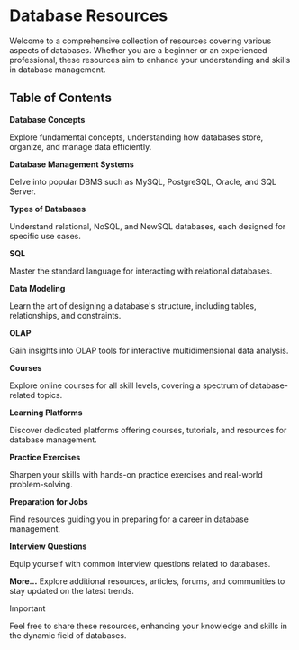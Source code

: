 # Database Resources

Welcome to a comprehensive collection of resources covering various aspects of databases. Whether you are a beginner or an experienced professional, these resources aim to enhance your understanding and skills in database management.

## Table of Contents

**Database Concepts**

Explore fundamental concepts, understanding how databases store, organize, and manage data efficiently.

**Database Management Systems**

Delve into popular DBMS such as MySQL, PostgreSQL, Oracle, and SQL Server.

**Types of Databases**

Understand relational, NoSQL, and NewSQL databases, each designed for specific use cases.

**SQL**

Master the standard language for interacting with relational databases.

**Data Modeling**

Learn the art of designing a database's structure, including tables, relationships, and constraints.

**OLAP**

Gain insights into OLAP tools for interactive multidimensional data analysis.

**Courses**

Explore online courses for all skill levels, covering a spectrum of database-related topics.

**Learning Platforms**

Discover dedicated platforms offering courses, tutorials, and resources for database management.

**Practice Exercises**

Sharpen your skills with hands-on practice exercises and real-world problem-solving.

**Preparation for Jobs**

Find resources guiding you in preparing for a career in database management.

**Interview Questions**

Equip yourself with common interview questions related to databases.

**More...**
Explore additional resources, articles, forums, and communities to stay updated on the latest trends.

> [!IMPORTANT]
> Feel free to share these resources, enhancing your knowledge and skills in the dynamic field of databases.
